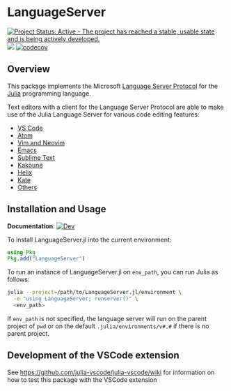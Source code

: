 # LanguageServer

[![Project Status: Active - The project has reached a stable, usable state and is being actively developed.](http://www.repostatus.org/badges/latest/active.svg)](http://www.repostatus.org/#active)
![](https://github.com/julia-vscode/LanguageServer.jl/workflows/Run%20CI%20on%20master/badge.svg)
[![codecov](https://codecov.io/gh/julia-vscode/LanguageServer.jl/branch/master/graph/badge.svg)](https://codecov.io/gh/julia-vscode/LanguageServer.jl)

## Overview

This package implements the Microsoft [Language Server Protocol](https://github.com/Microsoft/language-server-protocol)
for the [Julia](http://julialang.org/) programming language.

Text editors with a client for the Language Server Protocol are able to
make use of the Julia Language Server for various code editing features:

- [VS Code](https://marketplace.visualstudio.com/items?itemName=julialang.language-julia)
- [Atom](https://github.com/pfitzseb/atom-julia-lsp-client)
- [Vim and Neovim](../../wiki/Vim-and-Neovim)
- [Emacs](../../wiki/Emacs)
- [Sublime Text](https://github.com/tomv564/LSP)
- [Kakoune](../../wiki/Kakoune)
- [Helix](../../wiki/helix)
- [Kate](../../wiki/Kate)
- [Others](https://microsoft.github.io/language-server-protocol/implementors/tools/)

## Installation and Usage
**Documentation**: [![Dev](https://img.shields.io/badge/docs-dev-blue.svg)](https://www.julia-vscode.org/LanguageServer.jl/dev)

To install LanguageServer.jl into the current environment:

```julia
using Pkg
Pkg.add("LanguageServer")
```

To run an instance of LanguageServer.jl on `env_path`, you can run
Julia as follows:

```sh
julia --project=/path/to/LanguageServer.jl/environment \
  -e "using LanguageServer; runserver()" \
  <env_path>
```

If `env_path` is not specified, the language server will run on the
parent project of `pwd` or on the default `.julia/environments/v#.#`
if there is no parent project.

## Development of the VSCode extension

See https://github.com/julia-vscode/julia-vscode/wiki for information on how to test this package with the VSCode extension
